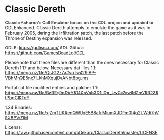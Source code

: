 # Classic Dereth
Classic Asheron's Call Emulator based on the GDL project and updated to GDLEnhanced.
Classic Dereth attempts to emulate the game as it was in February 2005, during the Infiltration patch, the last patch before the Throne of Destiny expansion was released.

GDLE: https://gdleac.com/
GDL Github: https://github.com/GamesDeadLol/GDL

Please note that these files are different than the ones necessary for Classic Dereth 1.17 and below.
Necessary dat files 1.1: https://mega.nz/file/QrJG2Z7a#voTw429lBP-VBhMhQE5nx7I_KhMXqujDuANbt8pg_ms

Portal.dat file modified entries and patcher 1.1: https://mega.nz/file/BzBEyDpD#Y514OsVob3DNlDg_LwCv7swiM2mV5B2Z5tPbqCIKTdY

1.34 Binaries: https://mega.nz/file/xjZmTLiK#enQWUxE5B8afnMiumXJDPm0I4q2UWdi7nV5XBPVrZlM

License: https://raw.githubusercontent.com/bDekaru/ClassicDereth/master/LICENSE
